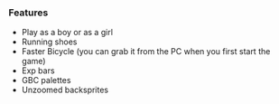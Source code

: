 ### Features
- Play as a boy or as a girl
- Running shoes
- Faster Bicycle (you can grab it from the PC when you first start the game)
- Exp bars
- GBC palettes
- Unzoomed backsprites
